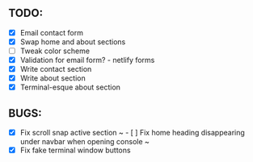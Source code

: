 ## TODO:

- [x] Email contact form
- [x] Swap home and about sections
- [ ] Tweak color scheme
- [x] Validation for email form? - netlify forms
- [x] Write contact section
- [x] Write about section
- [x] Terminal-esque about section

## BUGS:

- [x] Fix scroll snap active section
~ - [ ] Fix home heading disappearing under navbar when opening console ~
- [x] Fix fake terminal window buttons